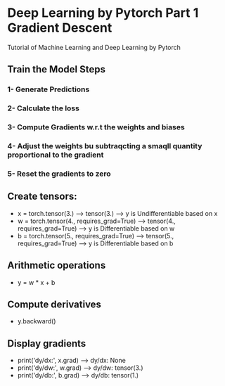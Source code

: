 # Deep Learning by Pytorch Part 1 Gradient Descent
Tutorial of Machine Learning and Deep Learning by Pytorch
## Train the Model Steps
### 1- Generate Predictions
### 2- Calculate the loss
### 3- Compute Gradients w.r.t the weights and biases
### 4- Adjust the weights bu subtraqcting a smaqll quantity proportional to the gradient
### 5- Reset the gradients to zero


## Create tensors:
- x = torch.tensor(3.) --> tensor(3.) -->  y is Undifferentiable based on x
- w = torch.tensor(4., requires_grad=True) --> tensor(4., requires_grad=True) --> y is Differentiable based on w 
- b = torch.tensor(5., requires_grad=True) --> tensor(5., requires_grad=True) --> y is Differentiable based on b 

## Arithmetic operations
 
-  y = w * x + b

## Compute derivatives
 
- y.backward()

## Display gradients

- print('dy/dx:', x.grad) --> dy/dx: None
- print('dy/dw:', w.grad) --> dy/dw: tensor(3.)
- print('dy/db:', b.grad) --> dy/db: tensor(1.)






